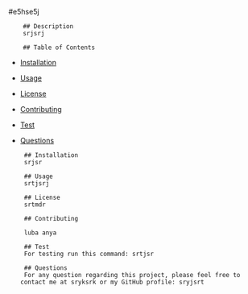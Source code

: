 #e5hse5j

        ## Description
        srjsrj

        ## Table of Contents

 - [Installation](##installation)
 - [Usage](##usage)
 - [License](##license)
 - [Contributing](##contributing)
 - [Test](##test)
 - [Questions](##questions)
        
        ## Installation
        srjsr

        ## Usage
        srtjsrj

        ## License
        srtmdr

        ## Contributing
        
        luba anya

        ## Test
        For testing run this command: srtjsr
        
        ## Questions
        For any question regarding this project, please feel free to contact me at sryksrk or my GitHub profile: sryjsrt
